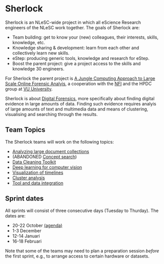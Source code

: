 # Sherlock

Sherlock is an NLeSC-wide project in which all eScience Research engineers of the NLeSC work together. The goals of Sherlock are:

  - Team building: get to know your (new) colleagues, their interests, skills, knowledge, etc.
  - Knowledge sharing & development: learn from each other and collectively learn new skills.
  - eStep: producing generic tools, knowledge and research for eStep.
  - Boost the parent project: give a project access to the skills and knowledge 30 engineers.

For Sherlock the parent project is [A Jungle Computing Approach to Large Scale Online Forensic Analyis](https://www.esciencecenter.nl/project/a-jungle-computing-approach-to-large-scale-online-forensic-analysis), a cooperation with the [NFI](http://www.nederlandsforensischinstituut.nl/) and the HPDC group at
[VU University](http://www.cs.vu.nl/en/research/computer-systems/hpdc/).

Sherlock is about [Digital Forensics](https://en.wikipedia.org/wiki/Digital_forensics), more specifically about finding digital evidence in large amounts of data. Finding such evidence requires analyis of large amounts of text and multimedia data and means of clustering, visualising and searching through the results.

## Team Topics

The Sherlock teams will work on the following topics:

- [Analyzing large document collections](https://github.com/NLeSC/Sherlock/blob/master/topics/analyzing_document_collections/analyzing_large_document_collections.md)
- (ABANDONED [Concept search](https://github.com/NLeSC/Sherlock/blob/master/topics/concept_search/README.md))
- [Data Cleaning Toolkit](https://github.com/nlesc-sherlock/Sherlock/blob/master/topics/data_cleaning_toolkit/README.md)
- [Deep learning for computer vision](https://github.com/NLeSC/Sherlock/blob/master/topics/deeplearning/deeplearning4computervision.md)
- [Visualization of timelines](https://github.com/NLeSC/Sherlock/tree/master/topics/timeline-visualization)
- [Cluster analysis](https://github.com/NLeSC/Sherlock/blob/master/topics/clusteranalysis/readme.md)
- [Tool and data integration](https://github.com/NLeSC/Sherlock/blob/master/topics/data_tools_integration/README.md)


## Sprint dates

All sprints will consist of three consecutive days (Tuesday to Thurday). The dates are:

- 20-22 October [(agenda)](https://github.com/NLeSC/Sherlock/blob/master/organization/agenda.md)        
- 1-3 December         
- 12-14 Januari          
- 16-18 Februari       

Note that some of the teams may need to plan a preparation session _before_ the first sprint, e.g., to arrange access to certain hardware or datasets.
